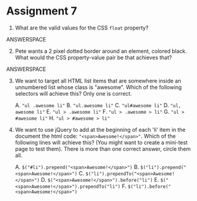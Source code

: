 # Assignment 7

1. What are the valid values for the CSS `float` property?

ANSWERSPACE

2. Pete wants a 2 pixel dotted border around an element, colored black. What would the CSS property-value pair be that achieves that?

ANSWERSPACE

3. We want to target all HTML list items that are somewhere inside an unnumbered list whose class is "awesome". Which of the following selectors will achieve this? Only one is correct.

    A. `"ul .awesome li"`
    B. `"ul.awesome li"`
    C. `"ul#awesome li"`
    D. `"ul, awesome li"`
    E. `"ul > .awesome li"`
    F. `"ul > .awesome > li"`
    G. `"ul > #awesome li"`
    H. `"ul > #awesome > li"`

4. We want to use jQuery to add at the beginning of each 'li' item in the document the html code: `"<span>Awesome!</span>"`. Which of the following lines will achieve this? (You might want to create a mini-test page to test them). There is more than one correct answer, circle them all.

    A. `$("#li").prepend("<span>Awesome!</span>")`
    B. `$("li").prepend("<span>Awesome!</span>")`
    C. `$("li").prependTo("<span>Awesome!</span>")`
    D. `$("<span>Awesome!</span>").before("li")`
    E. `$("<span>Awesome!</span>").prependTo("li")`
    F. `$("li").before("<span>Awesome!</span>")`
